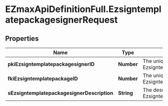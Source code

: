 # EZmaxApiDefinitionFull.EzsigntemplatepackagesignerRequest

## Properties

Name | Type | Description | Notes
------------ | ------------- | ------------- | -------------
**pkiEzsigntemplatepackagesignerID** | **Number** | The unique ID of the Ezsigntemplatepackagesigner | [optional] 
**fkiEzsigntemplatepackageID** | **Number** | The unique ID of the Ezsigntemplatepackage | 
**sEzsigntemplatepackagesignerDescription** | **String** | The description of the Ezsigntemplatepackagesigner | 


